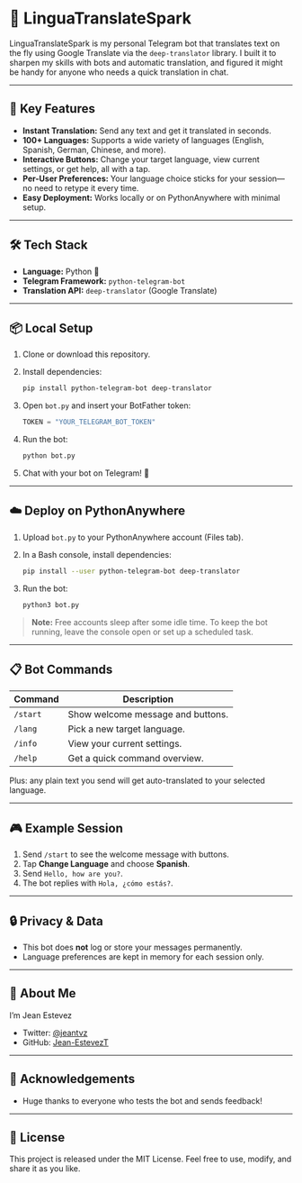 # 🤖 LinguaTranslateSpark

LinguaTranslateSpark is my personal Telegram bot that translates text on the fly using Google Translate via the `deep-translator` library. I built it to sharpen my skills with bots and automatic translation, and figured it might be handy for anyone who needs a quick translation in chat.

---

## 🚀 Key Features

* **Instant Translation:** Send any text and get it translated in seconds.
* **100+ Languages:** Supports a wide variety of languages (English, Spanish, German, Chinese, and more).
* **Interactive Buttons:** Change your target language, view current settings, or get help, all with a tap.
* **Per-User Preferences:** Your language choice sticks for your session—no need to retype it every time.
* **Easy Deployment:** Works locally or on PythonAnywhere with minimal setup.

---

## 🛠 Tech Stack

* **Language:** Python 🐍
* **Telegram Framework:** `python-telegram-bot`
* **Translation API:** `deep-translator` (Google Translate)

---

## 📦 Local Setup

1. Clone or download this repository.
2. Install dependencies:

   ```bash
   pip install python-telegram-bot deep-translator
   ```
3. Open `bot.py` and insert your BotFather token:

   ```python
   TOKEN = "YOUR_TELEGRAM_BOT_TOKEN"
   ```
4. Run the bot:

   ```bash
   python bot.py
   ```
5. Chat with your bot on Telegram! 🎉

---

## ☁️ Deploy on PythonAnywhere

1. Upload `bot.py` to your PythonAnywhere account (Files tab).
2. In a Bash console, install dependencies:

   ```bash
   pip install --user python-telegram-bot deep-translator
   ```
3. Run the bot:

   ```bash
   python3 bot.py
   ```

> **Note:** Free accounts sleep after some idle time. To keep the bot running, leave the console open or set up a scheduled task.

---

## 📋 Bot Commands

| Command  | Description                       |
| -------- | --------------------------------- |
| `/start` | Show welcome message and buttons. |
| `/lang`  | Pick a new target language.       |
| `/info`  | View your current settings.       |
| `/help`  | Get a quick command overview.     |

Plus: any plain text you send will get auto-translated to your selected language.

---

## 🎮 Example Session

1. Send `/start` to see the welcome message with buttons.
2. Tap **Change Language** and choose **Spanish**.
3. Send `Hello, how are you?`.
4. The bot replies with `Hola, ¿cómo estás?`.

---

## 🔒 Privacy & Data

* This bot does **not** log or store your messages permanently.
* Language preferences are kept in memory for each session only.

---

## 👤 About Me

I’m Jean Estevez

* Twitter: [@jeantvz](https://twitter.com/jeantvz)
* GitHub: [Jean-EstevezT](https://github.com/Jean-EstevezT)

---

## 🙏 Acknowledgements

* Huge thanks to everyone who tests the bot and sends feedback!

---

## 📄 License

This project is released under the MIT License. Feel free to use, modify, and share it as you like.
